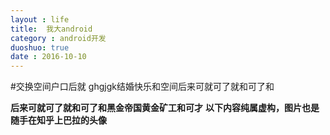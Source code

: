 ```yaml
---
layout : life
title:  我大android
category : android开发
duoshuo: true
date : 2016-10-10
---
```

#交换空间户口后就 ghgjgk结婚快乐和空间后来可就可了就和可了和

**后来可就可了就和可了和黑金帝国黄金矿工和可才**
**以下内容纯属虚构，图片也是随手在知乎上巴拉的头像**



